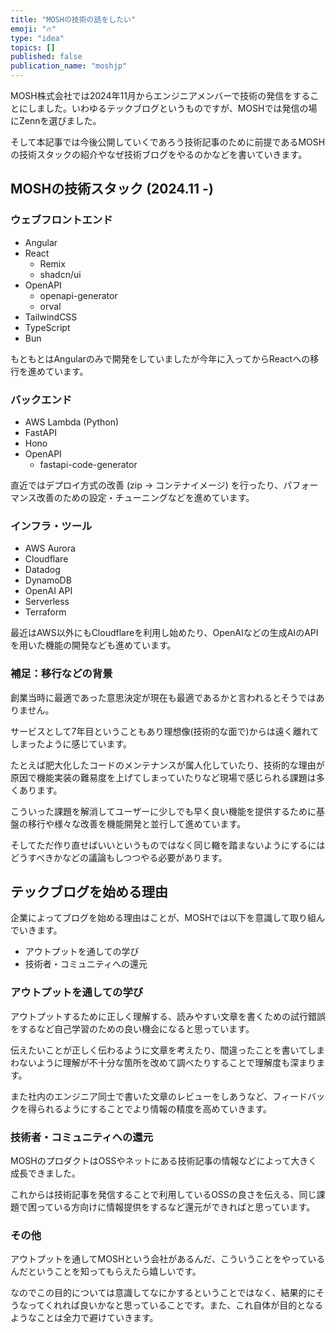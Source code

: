 ```yaml
---
title: "MOSHの技術の話をしたい"
emoji: "🔥"
type: "idea"
topics: []
published: false
publication_name: "moshjp"
---
```


MOSH株式会社では2024年11月からエンジニアメンバーで技術の発信をすることにしました。いわゆるテックブログというものですが、MOSHでは発信の場にZennを選びました。

そして本記事では今後公開していくであろう技術記事のために前提であるMOSHの技術スタックの紹介やなぜ技術ブログをやるのかなどを書いていきます。

## MOSHの技術スタック (2024.11 -)

### ウェブフロントエンド

- Angular
- React
  - Remix
  - shadcn/ui
- OpenAPI
  - openapi-generator
  - orval
- TailwindCSS
- TypeScript
- Bun

もともとはAngularのみで開発をしていましたが今年に入ってからReactへの移行を進めています。

### バックエンド

- AWS Lambda (Python)
- FastAPI
- Hono
- OpenAPI
  - fastapi-code-generator

直近ではデプロイ方式の改善 (zip → コンテナイメージ) を行ったり、パフォーマンス改善のための設定・チューニングなどを進めています。

### インフラ・ツール

- AWS Aurora
- Cloudflare
- Datadog
- DynamoDB
- OpenAI API
- Serverless
- Terraform

最近はAWS以外にもCloudflareを利用し始めたり、OpenAIなどの生成AIのAPIを用いた機能の開発なども進めています。

### 補足：移行などの背景

創業当時に最適であった意思決定が現在も最適であるかと言われるとそうではありません。

サービスとして7年目ということもあり理想像(技術的な面で)からは遠く離れてしまったように感じています。

たとえば肥大化したコードのメンテナンスが属人化していたり、技術的な理由が原因で機能実装の難易度を上げてしまっていたりなど現場で感じられる課題は多くあります。

こういった課題を解消してユーザーに少しでも早く良い機能を提供するために基盤の移行や様々な改善を機能開発と並行して進めています。

そしてただ作り直せばいいというものではなく同じ轍を踏まないようにするにはどうすべきかなどの議論もしつつやる必要があります。

## テックブログを始める理由

企業によってブログを始める理由はことが、MOSHでは以下を意識して取り組んでいきます。

- アウトプットを通しての学び
- 技術者・コミュニティへの還元

### アウトプットを通しての学び

アウトプットするために正しく理解する、読みやすい文章を書くための試行錯誤をするなど自己学習のための良い機会になると思っています。

伝えたいことが正しく伝わるように文章を考えたり、間違ったことを書いてしまわないように理解が不十分な箇所を改めて調べたりすることで理解度も深まります。

また社内のエンジニア同士で書いた文章のレビューをしあうなど、フィードバックを得られるようにすることでより情報の精度を高めていきます。

### 技術者・コミュニティへの還元

MOSHのプロダクトはOSSやネットにある技術記事の情報などによって大きく成長できました。

これからは技術記事を発信することで利用しているOSSの良さを伝える、同じ課題で困っている方向けに情報提供をするなど還元ができればと思っています。

### その他

アウトプットを通してMOSHという会社があるんだ、こういうことをやっているんだということを知ってもらえたら嬉しいです。

なのでこの目的については意識してなにかするということではなく、結果的にそうなってくれれば良いかなと思っていることです。また、これ自体が目的となるようなことは全力で避けていきます。

